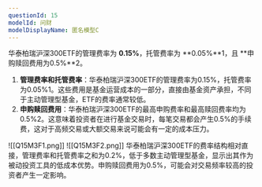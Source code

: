 ```yaml
---
questionId: 15
modelId: 问财
modelDisplayName: 匿名模型C
---
```

华泰柏瑞沪深300ETF的管理费率为 **0.15%**，托管费率为 **0.05%**1，且 **申购赎回费用为0.5%**2。

1. **管理费率和托管费率**：华泰柏瑞沪深300ETF的管理费率为0.15%，托管费率为0.05%1。这些费用是基金运营成本的一部分，直接由基金资产承担，不同于主动管理型基金，ETF的费率通常较低。
2. **申购赎回费用**：华泰柏瑞沪深300ETF的最高申购费率和最高赎回费率均为0.5%2。这意味着投资者在进行基金交易时，每笔交易都会产生0.5%的手续费，这对于高频交易或大额交易来说可能会有一定的成本压力。

![[Q15M3F1.png]]
![[Q15M3F2.png]]
华泰柏瑞沪深300ETF的费率结构相对直接，管理费率和托管费率之和为0.2%，低于多数主动管理型基金，显示出其作为被动投资工具的低成本优势。申购赎回费用为0.5%，可能会对交易频率较高的投资者产生一定影响。